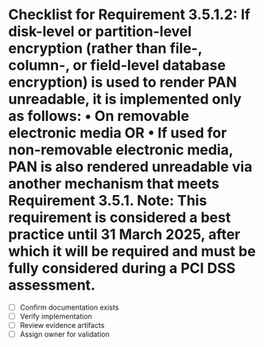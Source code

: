 # Checklist for Requirement 3.5.1.2: If disk-level or partition-level encryption (rather than file-, column-, or field-level database encryption) is used to render PAN unreadable, it is implemented only as follows: • On removable electronic media OR • If used for non-removable electronic media, PAN is also rendered unreadable via another mechanism that meets Requirement 3.5.1. Note: This requirement is considered a best practice until 31 March 2025, after which it will be required and must be fully considered during a PCI DSS assessment.

- [ ] Confirm documentation exists
- [ ] Verify implementation
- [ ] Review evidence artifacts
- [ ] Assign owner for validation
